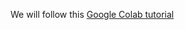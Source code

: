 We will follow this [Google Colab tutorial](https://colab.research.google.com/drive/12GgioJTYkkGoa9yQNxmDWsPTmaTfLSV2?usp=sharing)
